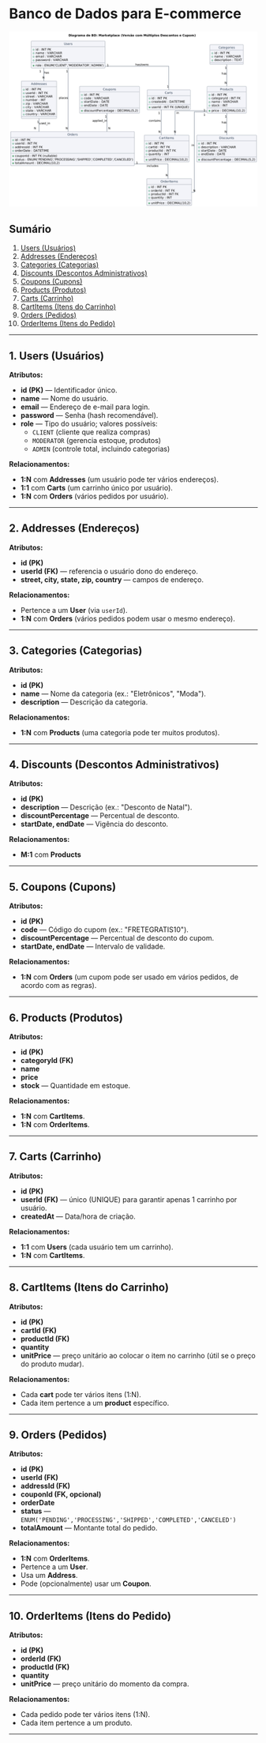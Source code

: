 # Banco de Dados para E-commerce

![UML](./db.png)

## Sumário

1. [Users (Usuários)](#1-users-usuários)  
2. [Addresses (Endereços)](#2-addresses-endereços)  
3. [Categories (Categorias)](#3-categories-categorias)  
4. [Discounts (Descontos Administrativos)](#4-discounts-descontos-administrativos)  
5. [Coupons (Cupons)](#5-coupons-cupons)  
6. [Products (Produtos)](#6-products-produtos)  
7. [Carts (Carrinho)](#7-carts-carrinho)  
8. [CartItems (Itens do Carrinho)](#8-cartitems-itens-do-carrinho)  
9. [Orders (Pedidos)](#9-orders-pedidos)  
10. [OrderItems (Itens do Pedido)](#10-orderitems-itens-do-pedido)  


---

## 1. Users (Usuários)

**Atributos:**
- **id (PK)** — Identificador único.
- **name** — Nome do usuário.
- **email** — Endereço de e-mail para login.
- **password** — Senha (hash recomendável).
- **role** — Tipo do usuário; valores possíveis:
  - `CLIENT` (cliente que realiza compras)
  - `MODERATOR` (gerencia estoque, produtos)
  - `ADMIN` (controle total, incluindo categorias)

**Relacionamentos:**
- **1:N** com **Addresses** (um usuário pode ter vários endereços).
- **1:1** com **Carts** (um carrinho único por usuário).
- **1:N** com **Orders** (vários pedidos por usuário).

---

## 2. Addresses (Endereços)

**Atributos:**
- **id (PK)**
- **userId (FK)** — referencia o usuário dono do endereço.
- **street, city, state, zip, country** — campos de endereço.

**Relacionamentos:**
- Pertence a um **User** (via `userId`).
- **1:N** com **Orders** (vários pedidos podem usar o mesmo endereço).

---

## 3. Categories (Categorias)

**Atributos:**
- **id (PK)**
- **name** — Nome da categoria (ex.: "Eletrônicos", "Moda").
- **description** — Descrição da categoria.

**Relacionamentos:**
- **1:N** com **Products** (uma categoria pode ter muitos produtos).

---

## 4. Discounts (Descontos Administrativos)

**Atributos:**
- **id (PK)**
- **description** — Descrição (ex.: "Desconto de Natal").
- **discountPercentage** — Percentual de desconto.
- **startDate, endDate** — Vigência do desconto.

**Relacionamentos:**
- **M:1** com **Products**

---

## 5. Coupons (Cupons)

**Atributos:**
- **id (PK)**
- **code** — Código do cupom (ex.: "FRETEGRATIS10").
- **discountPercentage** — Percentual de desconto do cupom.
- **startDate, endDate** — Intervalo de validade.

**Relacionamentos:**
- **1:N** com **Orders** (um cupom pode ser usado em vários pedidos, de acordo com as regras).

---

## 6. Products (Produtos)

**Atributos:**
- **id (PK)**
- **categoryId (FK)**
- **name**
- **price**
- **stock** — Quantidade em estoque.

**Relacionamentos:**
- **1:N** com **CartItems**.
- **1:N** com **OrderItems**.

---

## 7. Carts (Carrinho)

**Atributos:**
- **id (PK)**
- **userId (FK)** — único (UNIQUE) para garantir apenas 1 carrinho por usuário.
- **createdAt** — Data/hora de criação.

**Relacionamentos:**
- **1:1** com **Users** (cada usuário tem um carrinho).
- **1:N** com **CartItems**.

---

## 8. CartItems (Itens do Carrinho)

**Atributos:**
- **id (PK)**
- **cartId (FK)**
- **productId (FK)**
- **quantity**
- **unitPrice** — preço unitário ao colocar o item no carrinho (útil se o preço do produto mudar).

**Relacionamentos:**
- Cada **cart** pode ter vários itens (1:N).
- Cada item pertence a um **product** específico.

---

## 9. Orders (Pedidos)

**Atributos:**
- **id (PK)**
- **userId (FK)**
- **addressId (FK)**
- **couponId (FK, opcional)**
- **orderDate**
- **status** — `ENUM('PENDING','PROCESSING','SHIPPED','COMPLETED','CANCELED')`
- **totalAmount** — Montante total do pedido.

**Relacionamentos:**
- **1:N** com **OrderItems**.
- Pertence a um **User**.
- Usa um **Address**.
- Pode (opcionalmente) usar um **Coupon**.

---

## 10. OrderItems (Itens do Pedido)

**Atributos:**
- **id (PK)**
- **orderId (FK)**
- **productId (FK)**
- **quantity**
- **unitPrice** — preço unitário do momento da compra.

**Relacionamentos:**
- Cada pedido pode ter vários itens (1:N).
- Cada item pertence a um produto.

---
